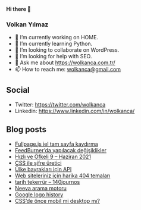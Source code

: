 #### Hi there 👋

### Volkan Yılmaz

- 🔭 I’m currently working on HOME.
- 🌱 I’m currently learning Python.
- 👯 I’m looking to collaborate on WordPress.
- 🤔 I’m looking for help with SEO.
- 💬 Ask me about https://wolkanca.com.tr/
- 📫 How to reach me: wolkanca@gmail.com

## Social
- Twitter: https://twitter.com/wolkanca
- Linkedin: https://www.linkedin.com/in/wolkanca/



## Blog posts
<!-- BLOG-POST-LIST:START -->
- [Fullpage.js iel tam sayfa kaydırma](https://wolkanca.com.tr/fullpage-js-iel-tam-sayfa-kaydirma/)
- [FeedBurner’da yapılacak değişiklikler](https://wolkanca.com.tr/feedburnerda-yapilacak-degisiklikler/)
- [Hızlı ve Öfkeli 9 – Haziran 2021](https://wolkanca.com.tr/hizli-ve-ofkeli-9-haziran-2021/)
- [CSS ile şifre üretici](https://wolkanca.com.tr/css-ile-sifre-uretici/)
- [Ülke bayrakları için API](https://wolkanca.com.tr/ulke-bayraklari-icin-api/)
- [Web siteleriniz için harika 404 temaları](https://wolkanca.com.tr/web-siteleriniz-icin-harika-404-temalari/)
- [tarih tekerrür – 140journos](https://wolkanca.com.tr/tarih-tekerrur-140journos/)
- [Neeva arama motoru](https://wolkanca.com.tr/neeva-arama-motoru/)
- [Google logo history](https://wolkanca.com.tr/google-logo-history/)
- [CSS’de önce mobil mi desktop mı?](https://wolkanca.com.tr/cssde-once-mobil-mi-desktop-mi/)
<!-- BLOG-POST-LIST:END -->
